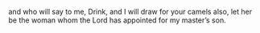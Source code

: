 and who will say to me, Drink, and I will draw for your camels also, let her be the woman whom the Lord has appointed for my master’s son.

